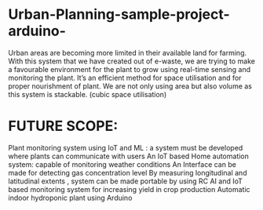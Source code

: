 # Urban-Planning-sample-project-arduino-
Urban areas are becoming more limited in their available land for farming. With this system that we have created out of e-waste, we are trying to make a favourable environment for the plant to grow using real-time sensing and monitoring the plant.
It’s an efficient method for space utilisation and for proper nourishment of plant.
We are not only using area but also volume as this system is stackable. (cubic space utilisation)
# FUTURE SCOPE:
Plant monitoring system using IoT and ML : a system must be developed where plants can communicate with users
An IoT based Home automation system: capable of monitoring weather conditions
An Interface can be made for detecting gas concentration level
By measuring longitudinal and latitudinal extents , system can be made portable by using RC
AI and IoT based monitoring system for increasing yield in crop production
Automatic indoor hydroponic plant using Arduino 
